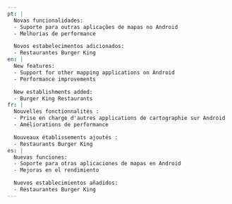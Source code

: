 ```yaml
---
pt: |
  Novas funcionalidades:
  - Suporte para outras aplicações de mapas no Android
  - Melhorias de performance

  Novos estabelecimentos adicionados:
  - Restaurantes Burger King
en: |
  New features:
  - Support for other mapping applications on Android
  - Performance improvements

  New establishments added:
  - Burger King Restaurants
fr: |
  Nouvelles fonctionnalités :
  - Prise en charge d'autres applications de cartographie sur Android
  - Améliorations de performance

  Nouveaux établissements ajoutés :
  - Restaurants Burger King
es: |
  Nuevas funciones:
  - Soporte para otras aplicaciones de mapas en Android
  - Mejoras en el rendimiento

  Nuevos establecimientos añadidos:
  - Restaurantes Burger King
---
```

